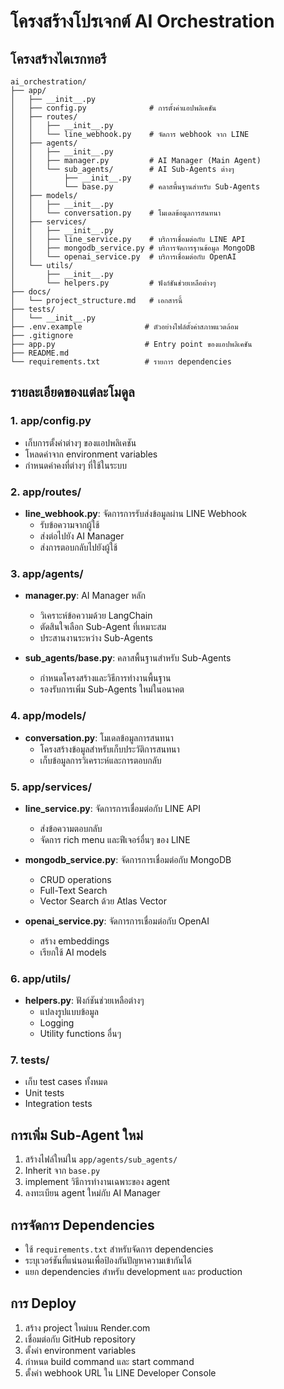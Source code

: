 # โครงสร้างโปรเจกต์ AI Orchestration

## โครงสร้างไดเรกทอรี

```
ai_orchestration/
├── app/
│   ├── __init__.py
│   ├── config.py              # การตั้งค่าแอปพลิเคชัน
│   ├── routes/
│   │   ├── __init__.py
│   │   └── line_webhook.py    # จัดการ webhook จาก LINE
│   ├── agents/
│   │   ├── __init__.py
│   │   ├── manager.py         # AI Manager (Main Agent)
│   │   └── sub_agents/        # AI Sub-Agents ต่างๆ
│   │       ├── __init__.py
│   │       └── base.py        # คลาสพื้นฐานสำหรับ Sub-Agents
│   ├── models/
│   │   ├── __init__.py
│   │   └── conversation.py    # โมเดลข้อมูลการสนทนา
│   ├── services/
│   │   ├── __init__.py
│   │   ├── line_service.py    # บริการเชื่อมต่อกับ LINE API
│   │   ├── mongodb_service.py # บริการจัดการฐานข้อมูล MongoDB
│   │   └── openai_service.py  # บริการเชื่อมต่อกับ OpenAI
│   └── utils/
│       ├── __init__.py
│       └── helpers.py         # ฟังก์ชันช่วยเหลือต่างๆ
├── docs/
│   └── project_structure.md   # เอกสารนี้
├── tests/
│   └── __init__.py
├── .env.example              # ตัวอย่างไฟล์ตั้งค่าสภาพแวดล้อม
├── .gitignore
├── app.py                    # Entry point ของแอปพลิเคชัน
├── README.md
└── requirements.txt          # รายการ dependencies
```

## รายละเอียดของแต่ละโมดูล

### 1. app/config.py
- เก็บการตั้งค่าต่างๆ ของแอปพลิเคชัน
- โหลดค่าจาก environment variables
- กำหนดค่าคงที่ต่างๆ ที่ใช้ในระบบ

### 2. app/routes/
- **line_webhook.py**: จัดการการรับส่งข้อมูลผ่าน LINE Webhook
  - รับข้อความจากผู้ใช้
  - ส่งต่อไปยัง AI Manager
  - ส่งการตอบกลับไปยังผู้ใช้

### 3. app/agents/
- **manager.py**: AI Manager หลัก
  - วิเคราะห์ข้อความด้วย LangChain
  - ตัดสินใจเลือก Sub-Agent ที่เหมาะสม
  - ประสานงานระหว่าง Sub-Agents

- **sub_agents/base.py**: คลาสพื้นฐานสำหรับ Sub-Agents
  - กำหนดโครงสร้างและวิธีการทำงานพื้นฐาน
  - รองรับการเพิ่ม Sub-Agents ใหม่ในอนาคต

### 4. app/models/
- **conversation.py**: โมเดลข้อมูลการสนทนา
  - โครงสร้างข้อมูลสำหรับเก็บประวัติการสนทนา
  - เก็บข้อมูลการวิเคราะห์และการตอบกลับ

### 5. app/services/
- **line_service.py**: จัดการการเชื่อมต่อกับ LINE API
  - ส่งข้อความตอบกลับ
  - จัดการ rich menu และฟีเจอร์อื่นๆ ของ LINE

- **mongodb_service.py**: จัดการการเชื่อมต่อกับ MongoDB
  - CRUD operations
  - Full-Text Search
  - Vector Search ด้วย Atlas Vector

- **openai_service.py**: จัดการการเชื่อมต่อกับ OpenAI
  - สร้าง embeddings
  - เรียกใช้ AI models

### 6. app/utils/
- **helpers.py**: ฟังก์ชันช่วยเหลือต่างๆ
  - แปลงรูปแบบข้อมูล
  - Logging
  - Utility functions อื่นๆ

### 7. tests/
- เก็บ test cases ทั้งหมด
- Unit tests
- Integration tests

## การเพิ่ม Sub-Agent ใหม่

1. สร้างไฟล์ใหม่ใน `app/agents/sub_agents/`
2. Inherit จาก `base.py`
3. implement วิธีการทำงานเฉพาะของ agent
4. ลงทะเบียน agent ใหม่กับ AI Manager

## การจัดการ Dependencies

- ใช้ `requirements.txt` สำหรับจัดการ dependencies
- ระบุเวอร์ชันที่แน่นอนเพื่อป้องกันปัญหาความเข้ากันได้
- แยก dependencies สำหรับ development และ production

## การ Deploy

1. สร้าง project ใหม่บน Render.com
2. เชื่อมต่อกับ GitHub repository
3. ตั้งค่า environment variables
4. กำหนด build command และ start command
5. ตั้งค่า webhook URL ใน LINE Developer Console
